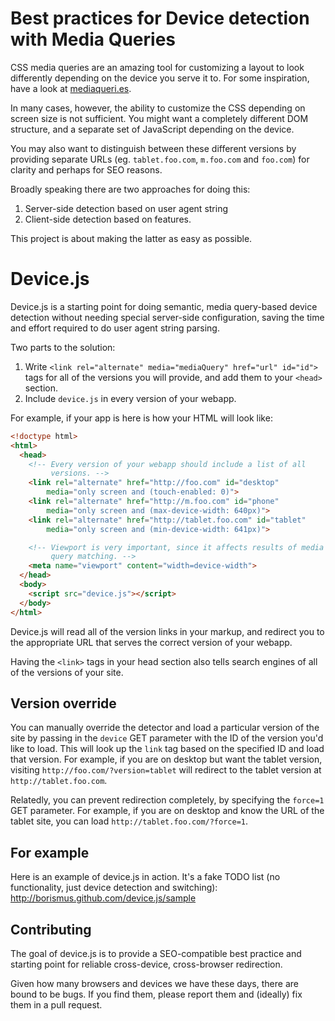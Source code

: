 # Best practices for Device detection with Media Queries

CSS media queries are an amazing tool for customizing a layout to look
differently depending on the device you serve it to. For some
inspiration, have a look at [mediaqueri.es][mq].

In many cases, however, the ability to customize the CSS depending on
screen size is not sufficient. You might want a completely different
DOM structure, and a separate set of JavaScript depending on the device.

You may also want to distinguish between these different versions by
providing separate URLs (eg. `tablet.foo.com`, `m.foo.com` and
`foo.com`) for clarity and perhaps for SEO reasons.

Broadly speaking there are two approaches for doing this:

1. Server-side detection based on user agent string
2. Client-side detection based on features.

This project is about making the latter as easy as possible.

[mq]: http://mediaqueri.es

# Device.js

Device.js is a starting point for doing semantic, media query-based
device detection without needing special server-side configuration,
saving the time and effort required to do user agent string parsing.

Two parts to the solution:

1. Write `<link rel="alternate" media="mediaQuery" href="url" id="id">`
   tags for all of the versions you will provide, and add them to your
   `<head>` section.
2. Include `device.js` in every version of your webapp.

For example, if your app is here is how your HTML will look like:

```html
<!doctype html>
<html>
  <head>
    <!-- Every version of your webapp should include a list of all
         versions. -->
    <link rel="alternate" href="http://foo.com" id="desktop"
        media="only screen and (touch-enabled: 0)">
    <link rel="alternate" href="http://m.foo.com" id="phone"
        media="only screen and (max-device-width: 640px)">
    <link rel="alternate" href="http://tablet.foo.com" id="tablet"
        media="only screen and (min-device-width: 641px)">

    <!-- Viewport is very important, since it affects results of media
         query matching. -->
    <meta name="viewport" content="width=device-width">
  </head>
  <body>
    <script src="device.js"></script>
  </body>
</html>
```

Device.js will read all of the version links in your markup, and
redirect you to the appropriate URL that serves the correct version of
your webapp.

Having the `<link>` tags in your head section also tells search engines
of all of the versions of your site.

## Version override

You can manually override the detector and load a particular version of
the site by passing in the `device` GET parameter with the ID of the
version you'd like to load. This will look up the `link` tag based on
the specified ID and load that version. For example, if you are on
desktop but want the tablet version, visiting
`http://foo.com/?version=tablet` will redirect to the tablet version at
`http://tablet.foo.com`.

Relatedly, you can prevent redirection completely, by specifying the
`force=1` GET parameter. For example, if you are on desktop and know the
URL of the tablet site, you can load `http://tablet.foo.com/?force=1`.

## For example

Here is an example of device.js in action. It's a fake TODO list (no
functionality, just device detection and switching):
<http://borismus.github.com/device.js/sample>

## Contributing

The goal of device.js is to provide a SEO-compatible best practice and
starting point for reliable cross-device, cross-browser redirection.

Given how many browsers and devices we have these days, there are bound
to be bugs. If you find them, please report them and (ideally) fix them
in a pull request.
